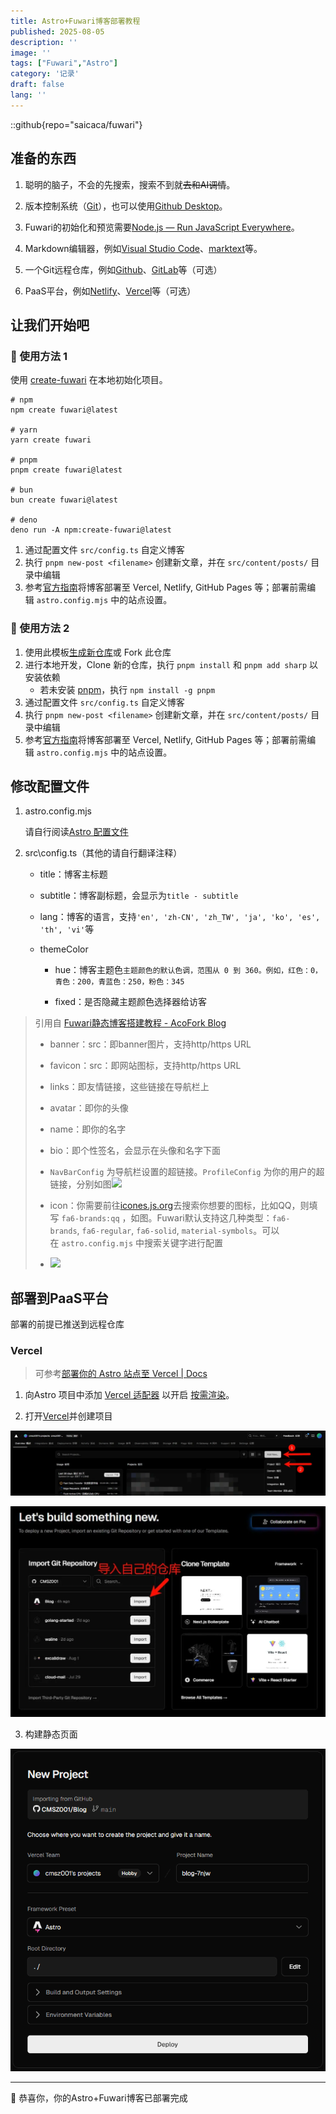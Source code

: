 ```yaml
---
title: Astro+Fuwari博客部署教程
published: 2025-08-05
description: ''
image: ''
tags: ["Fuwari","Astro"]
category: '记录'
draft: false 
lang: ''
---
```


::github{repo="saicaca/fuwari"}

## 准备的东西

1. 聪明的脑子，不会的先搜索，搜索不到就~~去和AI调情~~。

2. 版本控制系统（[Git](https://git-scm.com/)），也可以使用[Github Desktop](https://github.com/apps/desktop)。

3. Fuwari的初始化和预览需要[Node.js — Run JavaScript Everywhere](https://nodejs.org/zh-cn)。

4. Markdown编辑器，例如[Visual Studio Code](https://code.visualstudio.com/)、[marktext](https://github.com/marktext/marktext)等。

5. 一个Git远程仓库，例如[Github](https://github.com/)、[GitLab](https://gitlab.com/)等（可选）

6. PaaS平台，例如[Netlify](https://www.netlify.com/)、[Vercel](https://vercel.com/)等（可选）

## 让我们开始吧

### 🚀 使用方法 1

使用 [create-fuwari](https://github.com/L4Ph/create-fuwari) 在本地初始化项目。

```shell
# npm
npm create fuwari@latest

# yarn
yarn create fuwari

# pnpm
pnpm create fuwari@latest

# bun
bun create fuwari@latest

# deno
deno run -A npm:create-fuwari@latest
```

1. 通过配置文件 `src/config.ts` 自定义博客
2. 执行 `pnpm new-post <filename>` 创建新文章，并在 `src/content/posts/` 目录中编辑
3. 参考[官方指南](https://docs.astro.build/zh-cn/guides/deploy/)将博客部署至 Vercel, Netlify, GitHub Pages 等；部署前需编辑 `astro.config.mjs` 中的站点设置。

### 🚀 使用方法 2

1. 使用此模板[生成新仓库](https://github.com/saicaca/fuwari/generate)或 Fork 此仓库
2. 进行本地开发，Clone 新的仓库，执行 `pnpm install` 和 `pnpm add sharp` 以安装依赖
   - 若未安装 [pnpm](https://pnpm.io/)，执行 `npm install -g pnpm`
3. 通过配置文件 `src/config.ts` 自定义博客
4. 执行 `pnpm new-post <filename>` 创建新文章，并在 `src/content/posts/` 目录中编辑
5. 参考[官方指南](https://docs.astro.build/zh-cn/guides/deploy/)将博客部署至 Vercel, Netlify, GitHub Pages 等；部署前需编辑 `astro.config.mjs` 中的站点设置。

## 修改配置文件

1. astro.config.mjs
   
   请自行阅读[Astro 配置文件](https://docs.astro.build/zh-cn/reference/configuration-reference/)

2. src\config.ts（其他的请自行翻译注释）
   
   - title：博客主标题
   
   - subtitle：博客副标题，会显示为`title - subtitle`
   
   - lang：博客的语言，支持`'en', 'zh-CN', 'zh_TW', 'ja', 'ko', 'es', 'th', 'vi'`等
   
   - themeColor
     
     - hue：博客主题色`主题颜色的默认色调，范围从 0 到 360。例如，红色：0，青色：200，青蓝色：250，粉色：345`
     
     - fixed：是否隐藏主题颜色选择器给访客

> 引用自 [Fuwari静态博客搭建教程 - AcoFork Blog](https://2x.nz/posts/fuwari/#%E6%94%B9%E5%86%99fuwari%E7%9A%84%E5%9F%BA%E6%9C%AC%E4%BF%A1%E6%81%AF%E5%B9%B6%E4%B8%94%E6%B8%85%E7%90%86%E5%A4%9A%E4%BD%99%E6%96%87%E4%BB%B6)
> 
> - banner：src：即banner图片，支持http/https URL
> 
> - favicon：src：即网站图标，支持http/https URL
> 
> - links：即友情链接，这些链接在导航栏上
> 
> - avatar：即你的头像
> 
> - name：即你的名字
> 
> - bio：即个性签名，会显示在头像和名字下面
> 
> - `NavBarConfig` 为导航栏设置的超链接。`ProfileConfig` 为你的用户的超链接，分别如图![](https://2x.nz/_astro/2024-10-15-17-49-30-image.Bgbcm3ir_Z11HHCr.webp)
> 
> - icon：你需要前往[icones.js.org](https://icones.js.org/)去搜索你想要的图标，比如QQ，则填写 `fa6-brands:qq` ，如图。Fuwari默认支持这几种类型：`fa6-brands`, `fa6-regular`, `fa6-solid`, `material-symbols`。可以在 `astro.config.mjs` 中搜索关键字进行配置
> 
> - ![](https://2x.nz/_astro/1ef05530-10fd-4301-af4e-21ddadf18605.Cgm9cqNT_ZX51Gn.webp)

## 部署到PaaS平台

部署的前提已推送到远程仓库

### Vercel

> 可参考[部署你的 Astro 站点至 Vercel | Docs](https://docs.astro.build/zh-cn/guides/deploy/vercel/)

1. 向Astro 项目中添加 [Vercel 适配器](https://docs.astro.build/zh-cn/guides/integrations-guide/vercel/) 以开启 [按需渲染](https://docs.astro.build/zh-cn/guides/on-demand-rendering/)。

2. 打开[Vercel](https://vercel.com/dashboard)并创建项目

![](../assets/images/b86379aa-d295-49b1-87e9-c9930c24ae27.webp)

![](../assets/images/d4ab4262-d45c-4e6a-9646-6c2af0515082.webp)

3. 构建静态页面
   
![](../assets/images/ce4482bc-c151-4ace-8187-f72cffc00660.gif)

---

🎉 恭喜你，你的Astro+Fuwari博客已部署完成
